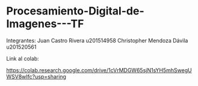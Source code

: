 # Procesamiento-Digital-de-Imagenes---TF

Integrantes:
Juan Castro Rivera              u201514958
Christopher Mendoza Dávila      u201520561

Link al colab:

https://colab.research.google.com/drive/1cVrMDGW65sjN1sYH5mhSwegUWSV8wIfc?usp=sharing
